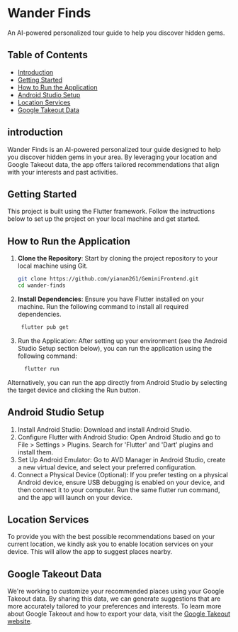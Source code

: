 # Wander Finds

An AI-powered personalized tour guide to help you discover hidden gems.

## Table of Contents

- [Introduction](#introduction)
- [Getting Started](#getting-started)
- [How to Run the Application](#how-to-run-the-application)
- [Android Studio Setup](#android-studio-setup)
- [Location Services](#location-services)
- [Google Takeout Data](#google-takeout-data)

## introduction

Wander Finds is an AI-powered personalized tour guide designed to help you discover hidden gems in your area. By leveraging your location and Google Takeout data, the app offers tailored recommendations that align with your interests and past activities.

## Getting Started

This project is built using the Flutter framework. Follow the instructions below to set up the project on your local machine and get started.

## How to Run the Application

1. **Clone the Repository**: Start by cloning the project repository to your local machine using Git.

   ```bash
   git clone https://github.com/yianan261/GeminiFrontend.git
   cd wander-finds
   ```
   
2. **Install Dependencies**: Ensure you have Flutter installed on your machine. Run the following command to install all required dependencies.
   ```bash
    flutter pub get
   ```
3. Run the Application: After setting up your environment (see the Android Studio Setup section below), you can run the application using the following command:
   ```bash
     flutter run
   ```
Alternatively, you can run the app directly from Android Studio by selecting the target device and clicking the Run button.

## Android Studio Setup

1. Install Android Studio: Download and install Android Studio.
2. Configure Flutter with Android Studio: Open Android Studio and go to File > Settings > Plugins. Search for 'Flutter' and 'Dart' plugins and install them.
3. Set Up Android Emulator: Go to AVD Manager in Android Studio, create a new virtual device, and select your preferred configuration.
4. Connect a Physical Device (Optional): If you prefer testing on a physical Android device, ensure USB debugging is enabled on your device, and then connect it to your computer. Run the same flutter run command, and the app will launch on your device.

## Location Services

To provide you with the best possible recommendations based on your current location, we kindly ask you to enable location services on your device. This will allow the app to suggest places nearby.

## Google Takeout Data

We're working to customize your recommended places using your Google Takeout data. By sharing this data, we can generate suggestions that are more accurately tailored to your preferences and interests. To learn more about Google Takeout and how to export your data, visit the [Google Takeout website](https://support.google.com/accounts/answer/3024190?hl=en).
